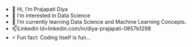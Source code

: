 - 👋 Hi, I’m Prajapati Diya
- 👀 I’m interested in Data Science
- 🌱 I’m currently learning Data Science and Machine Learning Concepts.
- 📫Linkedin Id=linkedin.com/in/diya-prajapati-0857b1298
- ⚡ Fun fact: Coding itself is fun...

<!---
Prjaparidiya727/Prjaparidiya727 is a ✨ special ✨ repository because its `README.md` (this file) appears on your GitHub profile.
You can click the Preview link to take a look at your changes.
--->
